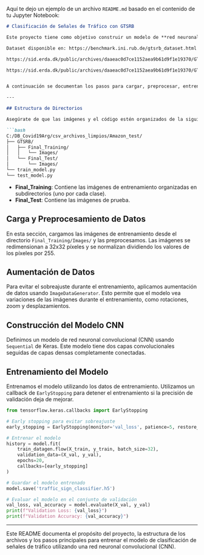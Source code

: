 Aquí te dejo un ejemplo de un archivo `README.md` basado en el contenido de tu Jupyter Notebook:

```markdown
# Clasificación de Señales de Tráfico con GTSRB

Este proyecto tiene como objetivo construir un modelo de **red neuronal convolucional (CNN)** para clasificar imágenes de señales de tráfico utilizando el dataset **GTSRB (German Traffic Sign Recognition Benchmark)**.

Dataset disponible en: https://benchmark.ini.rub.de/gtsrb_dataset.html

https://sid.erda.dk/public/archives/daaeac0d7ce1152aea9b61d9f1e19370/GTSRB_Final_Training_Images.zip

https://sid.erda.dk/public/archives/daaeac0d7ce1152aea9b61d9f1e19370/GTSRB_Final_Test_Images.zip)


A continuación se documentan los pasos para cargar, preprocesar, entrenar y evaluar el modelo utilizando Python y TensorFlow.

---

## Estructura de Directorios

Asegúrate de que las imágenes y el código estén organizados de la siguiente manera:

```bash
C:/DB_Covid19Arg/csv_archivos_limpios/Amazon_test/ 
├── GTSRB/ 
│   ├── Final_Training/ 
│   │   └── Images/ 
│   └── Final_Test/ 
│       └── Images/ 
└── train_model.py 
└── test_model.py
```

- **Final_Training**: Contiene las imágenes de entrenamiento organizadas en subdirectorios (uno por cada clase).
- **Final_Test**: Contiene las imágenes de prueba.

## Carga y Preprocesamiento de Datos

En esta sección, cargamos las imágenes de entrenamiento desde el directorio `Final_Training/Images/` y las preprocesamos. Las imágenes se redimensionan a 32x32 píxeles y se normalizan dividiendo los valores de los píxeles por 255.

## Aumentación de Datos

Para evitar el sobreajuste durante el entrenamiento, aplicamos aumentación de datos usando `ImageDataGenerator`. Esto permite que el modelo vea variaciones de las imágenes durante el entrenamiento, como rotaciones, zoom y desplazamientos.

## Construcción del Modelo CNN

Definimos un modelo de red neuronal convolucional (CNN) usando `Sequential` de Keras. Este modelo tiene dos capas convolucionales seguidas de capas densas completamente conectadas.

## Entrenamiento del Modelo

Entrenamos el modelo utilizando los datos de entrenamiento. Utilizamos un callback de `EarlyStopping` para detener el entrenamiento si la precisión de validación deja de mejorar.

```python
from tensorflow.keras.callbacks import EarlyStopping

# Early stopping para evitar sobreajuste
early_stopping = EarlyStopping(monitor='val_loss', patience=5, restore_best_weights=True)

# Entrenar el modelo
history = model.fit(
    train_datagen.flow(X_train, y_train, batch_size=32),
    validation_data=(X_val, y_val),
    epochs=20,
    callbacks=[early_stopping]
)

# Guardar el modelo entrenado
model.save('traffic_sign_classifier.h5')

# Evaluar el modelo en el conjunto de validación
val_loss, val_accuracy = model.evaluate(X_val, y_val)
print(f"Validation Loss: {val_loss}")
print(f"Validation Accuracy: {val_accuracy}")
```

---

Este README documenta el propósito del proyecto, la estructura de los archivos y los pasos principales para entrenar el modelo de clasificación de señales de tráfico utilizando una red neuronal convolucional (CNN).
```

